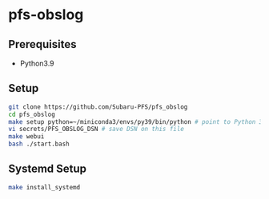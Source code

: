 # pfs-obslog

## Prerequisites

* Python3.9

## Setup

```bash
git clone https://github.com/Subaru-PFS/pfs_obslog
cd pfs_obslog
make setup python=~/miniconda3/envs/py39/bin/python # point to Python 3.9 binary
vi secrets/PFS_OBSLOG_DSN # save DSN on this file
make webui
bash ./start.bash
```

## Systemd Setup

```bash
make install_systemd
```